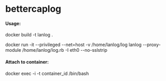# bettercaplog

#### Usage:

docker build -t lanlog .

docker run -it --privileged --net=host -v /home/lanlog/log lanlog --proxy-module /home/lanlog/log.rb -I eth0 --no-sslstrip

#### Attach to container:

docker exec -i -t container_id /bin/bash
